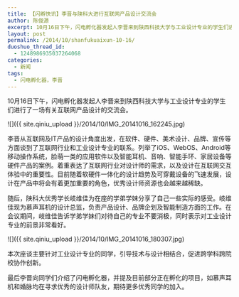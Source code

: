 ```yaml
---
title: 【闪孵快讯】李晋与陕科大进行互联网产品设计交流会
author: 陈俊源
excerpt: 10月16日下午，闪电孵化器发起人李晋来到陕西科技大学与工业设计专业的学生们进行了一场有关互联网产品设计的交流会。
layout: post
permalink: /2014/10/shanfukuaixun-10-16/
duoshuo_thread_id:
  - 1248986935037264068
categories:
  - 新闻
tags:
  - 闪电孵化器，李晋
---
```


10月16日下午，闪电孵化器发起人李晋来到陕西科技大学与工业设计专业的学生们进行了一场有关互联网产品设计的交流会。

![]({{ site.qiniu_upload }}/2014/10/IMG_20141016_162245.jpg)

李晋从互联网及IT产品的设计角度出发，在软件、硬件、美术设计、品牌、宣传等方面谈到了互联网行业和工业设计专业的联系。列举了iOS、WebOS、Android等移动操作系统，脸萌一类的应用软件以及智能耳机、音响、智能手环、家居设备等硬件产品的案例。着重表达了互联网行业对设计师的需求，以及设计在互联网交互体验中的重要性。目前随着软硬件一体化的设计趋势及可穿戴设备的飞速发展，设计在产品中将会有着更加重要的角色，优秀设计师资源也会越来越稀缺。

随后，陕科大优秀学长岐维佳为在座的学弟学妹分享了自己一些实际的感受。岐维佳现为慕声耳机的设计总监，负责产品设计、品牌企划及智能制造方面的工作。在会议期间，岐维佳告诉学弟学妹们对待自己的专业不要消极，同时表示对工业设计专业的前景非常看好。


![]({{ site.qiniu_upload }}/2014/10/IMG_20141016_180307.jpg)

本次座谈主要针对工业设计专业的同学，引导技术与设计相结合，促进跨学科跨院校协作创新。

最后李晋向同学们介绍了闪电孵化器，并提及目前部分正在孵化的项目，如慕声耳机和婚脉均在寻求优秀的设计师队友，期待更多优秀同学的加入。

